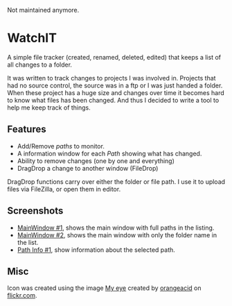 Not maintained anymore. 

# WatchIT

A simple file tracker (created, renamed, deleted, edited) that keeps a list
of all changes to a folder.

It was written to track changes to projects I was involved in. Projects that
had no source control, the source was in a ftp or I was just handed a folder.
When these project has a huge size and changes over time it becomes hard to
know what files has been changed. And thus I decided to write a tool to help
me keep track of things.

## Features

* Add/Remove *paths* to monitor.
* A information window for each *Path* showing what has changed.
* Ability to remove changes (one by one and everything)
* DragDrop a change to another window (FileDrop)

DragDrop functions carry over either the folder or file path. I use it to
upload files via FileZilla, or open them in editor.

## Screenshots

* [MainWindow #1][ss1], shows the main window with full paths in the listing.
* [MainWindow #2][ss2], shows the main window with only the folder name in the list.
* [Path Info #1][ss3], show information about the selected path.
	
## Misc

Icon was created using the image [My eye][myeye] created by
[orangeacid][orangeacid] on [flickr.com][flickr.com].

[orangeacid]: http://www.flickr.com/photos/orangeacid "orangeacid on flickr.com"
[flickr.com]: http://www.flickr.com "flickr.com"
[myeye]: http://www.flickr.com/photos/orangeacid/234358923 "My eye"
[ss1]: http://www.flickr.com/photos/egilkh/5490675965/ "MainWindow #1"
[ss2]: http://www.flickr.com/photos/egilkh/5490675995/ "MainWindow #2"
[ss3]: http://www.flickr.com/photos/egilkh/5490676021/ "Path Info #1"
